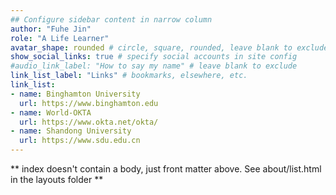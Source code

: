 ```yaml
---
## Configure sidebar content in narrow column
author: "Fuhe Jin"
role: "A Life Learner"
avatar_shape: rounded # circle, square, rounded, leave blank to exclude
show_social_links: true # specify social accounts in site config
#audio_link_label: "How to say my name" # leave blank to exclude
link_list_label: "Links" # bookmarks, elsewhere, etc.
link_list:
- name: Binghamton University
  url: https://www.binghamton.edu 
- name: World-OKTA
  url: https://www.okta.net/okta/ 
- name: Shandong University
  url: https://www.sdu.edu.cn
---
```


** index doesn't contain a body, just front matter above.
See about/list.html in the layouts folder **